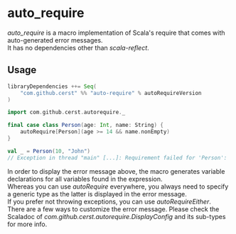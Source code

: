 # auto_require

_auto\_require_ is a macro implementation of Scala's require that comes with auto-generated error messages.  
It has no dependencies other than _scala-reflect_.

## Usage

```scala
libraryDependencies ++= Seq(
    "com.github.cerst" %% "auto-require" % autoRequireVersion
)
```

````scala
import com.github.cerst.autorequire._

final case class Person(age: Int, name: String) {
    autoRequire[Person](age >= 14 && name.nonEmpty)
}

val _ = Person(10, "John")
// Exception in thread "main" [...]: Requirement failed for 'Person': 'Person.this.age >= 14 && scala.Predef.augmentString(Person.this.name).nonEmpty' { Person.this.age = 10, scala.Predef.augmentString(Person.this.name).nonEmpty = true }
````

In order to display the error message above, the macro generates variable declarations for all variables found in the expression.     
Whereas you can use _autoRequire_ everywhere, you always need to specify a generic type as the latter is displayed in the error message.   
If you prefer not throwing exceptions, you can use _autoRequireEither_.  
There are a few ways to customize the error message. Please check the Scaladoc of _com.github.cerst.autorequire.DisplayConfig_
and its sub-types for more info.
